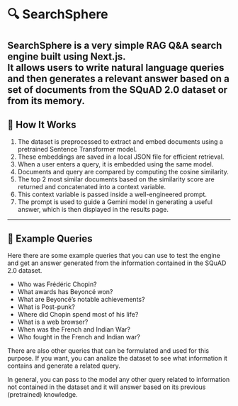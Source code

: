 # 🔍 SearchSphere

SearchSphere is a very simple RAG Q&A search engine built using Next.js.  
It allows users to write natural language queries and then generates a relevant answer based on a set of documents from the SQuAD 2.0 dataset or from its memory.
---

## 📌 How It Works

1. The dataset is preprocessed to extract and embed documents using a pretrained Sentence Transformer model.
2. These embeddings are saved in a local JSON file for efficient retrieval.
3. When a user enters a query, it is embedded using the same model.
4. Documents and query are compared by computing the cosine similarity.
5. The top 2 most similar documents based on the similarity score are returned and concatenated into a context variable.
6. This context variable is passed inside a well-engineered prompt.
7. The prompt is used to guide a Gemini model in generating a useful answer, which is then displayed in the results page.

---

## 💬 Example Queries

Here there are some example queries that you can use to test the engine and get an answer generated from the information contained in the SQuAD 2.0 dataset.

- Who was Frédéric Chopin?
- What awards has Beyoncé won?
- What are Beyoncé’s notable achievements?
- What is Post-punk?
- Where did Chopin spend most of his life?
- What is a web browser?
- When was the French and Indian War?
- Who fought in the French and Indian war?

There are also other queries that can be formulated and used for this purpose. If you want, you can analize the dataset to see what information it contains and generate a related query.

In general, you can pass to the model any other query related to information not contained in the dataset and it will answer based on its previous (pretrained) knowledge.